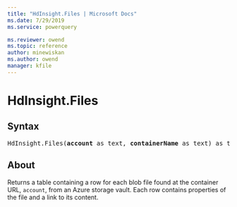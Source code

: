 ```yaml
---
title: "HdInsight.Files | Microsoft Docs"
ms.date: 7/29/2019
ms.service: powerquery

ms.reviewer: owend
ms.topic: reference
author: minewiskan
ms.author: owend
manager: kfile
---
```

# HdInsight.Files

## Syntax

<pre>
HdInsight.Files(<b>account</b> as text, <b>containerName</b> as text) as table
</pre>

## About  
Returns a table containing a row for each blob file found at the container URL, `account`, from an Azure storage vault. Each row contains properties of the file and a link to its content.
